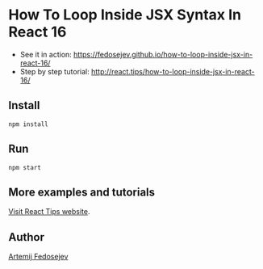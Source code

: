 # How To Loop Inside JSX Syntax In React 16

- See it in action: https://fedosejev.github.io/how-to-loop-inside-jsx-in-react-16/
- Step by step tutorial: http://react.tips/how-to-loop-inside-jsx-in-react-16/

## Install

`npm install`

## Run

`npm start`

## More examples and tutorials

[Visit React Tips website](http://react.tips).

## Author

[Artemij Fedosejev](http://artemij.com)
